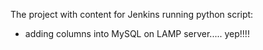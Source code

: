 The project with content for Jenkins running python script:
  - adding columns into MySQL on LAMP server..... yep!!!!
